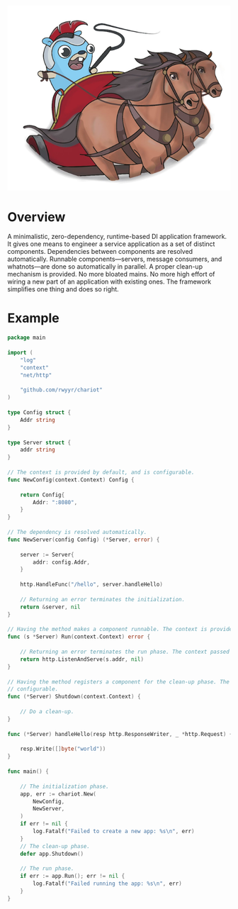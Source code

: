 ![](chariot.png)

# Overview

A minimalistic, zero-dependency, runtime-based DI application framework. It gives one means to engineer a service
application as a set of distinct components. Dependencies between components are resolved automatically. Runnable
components—servers, message consumers, and whatnots—are done so automatically in parallel. A proper clean-up mechanism
is provided. No more bloated mains. No more high effort of wiring a new part of an application with existing ones. The
framework simplifies one thing and does so right.

# Example

```go
package main

import (
    "log"
    "context"
    "net/http"

    "github.com/rwyyr/chariot"
)

type Config struct {
    Addr string
}

type Server struct {
    addr string
}

// The context is provided by default, and is configurable.
func NewConfig(context.Context) Config {

    return Config{
        Addr: ":8080",
    }
}

// The dependency is resolved automatically.
func NewServer(config Config) (*Server, error) {

    server := Server{
        addr: config.Addr,
    }

    http.HandleFunc("/hello", server.handleHello)

    // Returning an error terminates the initialization.
    return &server, nil
}

// Having the method makes a component runnable. The context is provided by default, and is configurable.
func (s *Server) Run(context.Context) error {

    // Returning an error terminates the run phase. The context passed to other runners is canceled thus.
    return http.ListenAndServe(s.addr, nil)
}

// Having the method registers a component for the clean-up phase. The context is provided by default, and is
// configurable.
func (*Server) Shutdown(context.Context) {

    // Do a clean-up.
}

func (*Server) handleHello(resp http.ResponseWriter, _ *http.Request) {

    resp.Write([]byte("world"))
}

func main() {

    // The initialization phase.
    app, err := chariot.New(
        NewConfig,
        NewServer,
    )
    if err != nil {
        log.Fatalf("Failed to create a new app: %s\n", err)
    }
    // The clean-up phase.
    defer app.Shutdown()

    // The run phase.
    if err := app.Run(); err != nil {
        log.Fatalf("Failed running the app: %s\n", err)
    }
}
```
